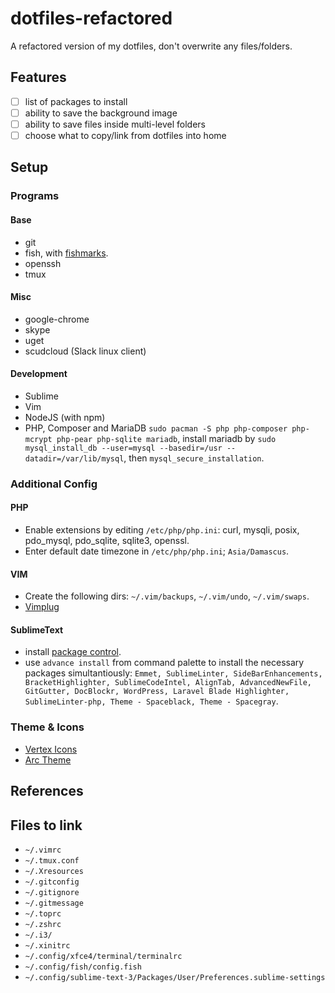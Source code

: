# dotfiles-refactored

A refactored version of my dotfiles, don't overwrite any files/folders.

## Features

- [ ] list of packages to install
- [ ] ability to save the background image
- [ ] ability to save files inside multi-level folders
- [ ] choose what to copy/link from dotfiles into home

## Setup

### Programs

#### Base

- git
- fish, with [fishmarks](https://github.com/techwizrd/fishmarks).
- openssh
- tmux

#### Misc
- google-chrome
- skype
- uget
- scudcloud (Slack linux client)

#### Development

- Sublime
- Vim
- NodeJS (with npm)
- PHP, Composer and MariaDB `sudo pacman -S php php-composer php-mcrypt php-pear php-sqlite mariadb`, install mariadb by `sudo mysql_install_db --user=mysql --basedir=/usr --datadir=/var/lib/mysql`, then `mysql_secure_installation`.

### Additional Config

#### PHP

- Enable extensions by editing `/etc/php/php.ini`: curl, mysqli, posix, pdo_mysql, pdo_sqlite, sqlite3, openssl.
- Enter default date timezone in `/etc/php/php.ini`; `Asia/Damascus`.

#### VIM
- Create the following dirs: `~/.vim/backups`, `~/.vim/undo`, `~/.vim/swaps`.
- [Vimplug](https://github.com/junegunn/vim-plug#usage)

#### SublimeText
- install [package control](https://packagecontrol.io/installation).
- use `advance install` from command palette to install the necessary packages simultantiously: `Emmet, SublimeLinter, SideBarEnhancements, BracketHighlighter, SublimeCodeIntel, AlignTab, AdvancedNewFile, GitGutter, DocBlockr, WordPress, Laravel Blade Highlighter, SublimeLinter-php, Theme - Spaceblack, Theme - Spacegray`.

### Theme & Icons
- [Vertex Icons](https://github.com/horst3180/Vertex-Icons)
- [Arc Theme](https://github.com/horst3180/Arc-theme)

## References


## Files to link
- `~/.vimrc`
- `~/.tmux.conf`
- `~/.Xresources`
- `~/.gitconfig`
- `~/.gitignore`
- `~/.gitmessage`
- `~/.toprc`
- `~/.zshrc`
- `~/.i3/`
- `~/.xinitrc`
- `~/.config/xfce4/terminal/terminalrc`
- `~/.config/fish/config.fish`
- `~/.config/sublime-text-3/Packages/User/Preferences.sublime-settings`
